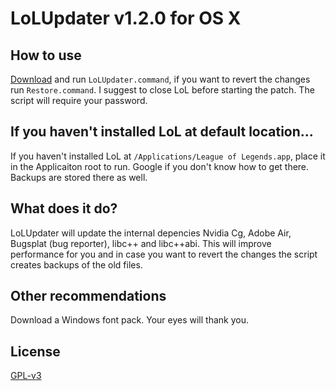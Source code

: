 # LoLUpdater v1.2.0 for OS X
## How to use
[Download](https://github.com/davidkna/LoLUpdater/archive/master.zip) and run `LoLUpdater.command`, if you want to revert the changes run `Restore.command`. I suggest to close LoL before starting the patch. The script will require your password.
## If you haven't installed LoL at default location...
If you haven't installed LoL at `/Applications/League of Legends.app`, place it in the Applicaiton root to run. Google if you don't know how to get there. Backups are stored there as well.
## What does it do?
LoLUpdater will update the internal depencies Nvidia Cg, Adobe Air, Bugsplat (bug reporter), libc++ and libc++abi. This will improve performance for you and in case you want to revert the changes the script creates backups of the old files.
## Other recommendations
Download a Windows font pack. Your eyes will thank you.
## License
[GPL-v3](http://www.gnu.org/licenses/gpl-3.0.html)

